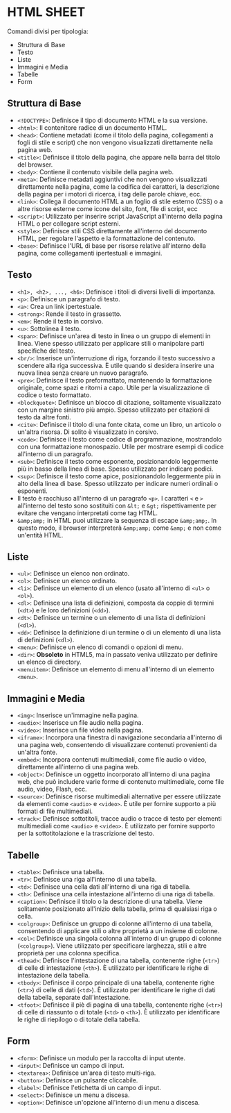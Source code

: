 <!-- @format -->

# HTML SHEET

Comandi divisi per tipologia:

- Struttura di Base
- Testo
- Liste
- Immagini e Media
- Tabelle
- Form

## Struttura di Base

- `<!DOCTYPE>`: Definisce il tipo di documento HTML e la sua versione.
- `<html>`: Il contenitore radice di un documento HTML.
- `<head>`: Contiene metadati (come il titolo della pagina, collegamenti a fogli di stile e script) che non vengono visualizzati direttamente nella pagina web.
- `<title>`: Definisce il titolo della pagina, che appare nella barra del titolo del browser.
- `<body>`: Contiene il contenuto visibile della pagina web.
- `<meta>`: Definisce metadati aggiuntivi che non vengono visualizzati direttamente nella pagina, come la codifica dei caratteri, la descrizione della pagina per i motori di ricerca, i tag delle parole chiave, ecc.
- `<link>`: Collega il documento HTML a un foglio di stile esterno (CSS) o a altre risorse esterne come icone del sito, font, file di script, ecc
- `<script>`: Utilizzato per inserire script JavaScript all'interno della pagina HTML o per collegare script esterni.
- `<style>`: Definisce stili CSS direttamente all'interno del documento HTML, per regolare l'aspetto e la formattazione del contenuto.
- `<base>`: Definisce l'URL di base per risorse relative all'interno della pagina, come collegamenti ipertestuali e immagini.

## Testo

- `<h1>, <h2>, ..., <h6>`: Definisce i titoli di diversi livelli di importanza.
- `<p>`: Definisce un paragrafo di testo.
- `<a>`: Crea un link ipertestuale.
- `<strong>`: Rende il testo in grassetto.
- `<em>`: Rende il testo in corsivo.
- `<u>`: Sottolinea il testo.
- `<span>`: Definisce un'area di testo in linea o un gruppo di elementi in linea. Viene spesso utilizzato per applicare stili o manipolare parti specifiche del testo.
- `<br/>`: Inserisce un'interruzione di riga, forzando il testo successivo a scendere alla riga successiva. È utile quando si desidera inserire una nuova linea senza creare un nuovo paragrafo.
- `<pre>`: Definisce il testo preformattato, mantenendo la formattazione originale, come spazi e ritorni a capo. Utile per la visualizzazione di codice o testo formattato.
- `<blockquote>`: Definisce un blocco di citazione, solitamente visualizzato con un margine sinistro più ampio. Spesso utilizzato per citazioni di testo da altre fonti.
- `<cite>`: Definisce il titolo di una fonte citata, come un libro, un articolo o un'altra risorsa. Di solito è visualizzato in corsivo.
- `<code>`: Definisce il testo come codice di programmazione, mostrandolo con una formattazione monospazio. Utile per mostrare esempi di codice all'interno di un paragrafo.
- `<sub>`: Definisce il testo come esponente, posizionandolo leggermente più in basso della linea di base. Spesso utilizzato per indicare pedici.
- `<sup>`: Definisce il testo come apice, posizionandolo leggermente più in alto della linea di base. Spesso utilizzato per indicare numeri ordinali o esponenti.
- Il testo è racchiuso all'interno di un paragrafo `<p>`. I caratteri `<` e `>` all'interno del testo sono sostituiti con `&lt;` e `&gt;` rispettivamente per evitare che vengano interpretati come tag HTML.
- `&amp;amp;` in HTML puoi utilizzare la sequenza di escape `&amp;amp;`. In questo modo, il browser interpreterà `&amp;amp;` come `&amp;` e non come un'entità HTML.

## Liste

- `<ul>`: Definisce un elenco non ordinato.
- `<ol>`: Definisce un elenco ordinato.
- `<li>`: Definisce un elemento di un elenco (usato all'interno di `<ul>` o `<ol>`).
- `<dl>`: Definisce una lista di definizioni, composta da coppie di termini (`<dt>`) e le loro definizioni (`<dd>`).
- `<dt>`: Definisce un termine o un elemento di una lista di definizioni (`<dl>`).
- `<dd>`: Definisce la definizione di un termine o di un elemento di una lista di definizioni (`<dl>`).
- `<menu>`: Definisce un elenco di comandi o opzioni di menu.
- `<dir>`: **Obsoleto** in HTML5, ma in passato veniva utilizzato per definire un elenco di directory.
- `<menuitem>`: Definisce un elemento di menu all'interno di un elemento `<menu>`.

## Immagini e Media

- `<img>`: Inserisce un'immagine nella pagina.
- `<audio>`: Inserisce un file audio nella pagina.
- `<video>`: Inserisce un file video nella pagina.
- `<iframe>`: Incorpora una finestra di navigazione secondaria all'interno di una pagina web, consentendo di visualizzare contenuti provenienti da un'altra fonte.
- `<embed>`: Incorpora contenuti multimediali, come file audio o video, direttamente all'interno di una pagina web.
- `<object>`: Definisce un oggetto incorporato all'interno di una pagina web, che può includere varie forme di contenuto multimediale, come file audio, video, Flash, ecc.
- `<source>`: Definisce risorse multimediali alternative per essere utilizzate da elementi come `<audio>` e `<video>`. È utile per fornire supporto a più formati di file multimediali.
- `<track>`: Definisce sottotitoli, tracce audio o tracce di testo per elementi multimediali come `<audio>` e `<video>`. È utilizzato per fornire supporto per la sottotitolazione e la trascrizione del testo.

## Tabelle

- `<table>`: Definisce una tabella.
- `<tr>`: Definisce una riga all'interno di una tabella.
- `<td>`: Definisce una cella dati all'interno di una riga di tabella.
- `<th>`: Definisce una cella intestazione all'interno di una riga di tabella.
- `<caption>`: Definisce il titolo o la descrizione di una tabella. Viene solitamente posizionato all'inizio della tabella, prima di qualsiasi riga o cella.
- `<colgroup>`: Definisce un gruppo di colonne all'interno di una tabella, consentendo di applicare stili o altre proprietà a un insieme di colonne.
- `<col>`: Definisce una singola colonna all'interno di un gruppo di colonne (`<colgroup>`). Viene utilizzato per specificare larghezza, stili e altre proprietà per una colonna specifica.
- `<thead>`: Definisce l'intestazione di una tabella, contenente righe (`<tr>`) di celle di intestazione (`<th>`). È utilizzato per identificare le righe di intestazione della tabella.
- `<tbody>`: Definisce il corpo principale di una tabella, contenente righe (`<tr>`) di celle di dati (`<td>`). È utilizzato per identificare le righe di dati della tabella, separate dall'intestazione.
- `<tfoot>`: Definisce il piè di pagina di una tabella, contenente righe (`<tr>`) di celle di riassunto o di totale (`<td>` o `<th>`). È utilizzato per identificare le righe di riepilogo o di totale della tabella.

## Form

- `<form>`: Definisce un modulo per la raccolta di input utente.
- `<input>`: Definisce un campo di input.
- `<textarea>`: Definisce un'area di testo multi-riga.
- `<button>`: Definisce un pulsante cliccabile.
- `<label>`: Definisce l'etichetta di un campo di input.
- `<select>`: Definisce un menu a discesa.
- `<option>`: Definisce un'opzione all'interno di un menu a discesa.

